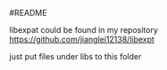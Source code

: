 #README

libexpat could be found in my repository  https://github.com/jianglei12138/libexpt

just put  files under libs to this folder

